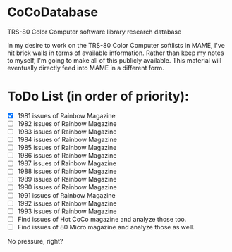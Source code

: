 # CoCoDatabase
TRS-80 Color Computer software library research database

In my desire to work on the TRS-80 Color Computer softlists in MAME, I've hit brick walls in terms of available information. Rather than keep my notes to myself, I'm going to make all of this publicly available. This material will eventually directly feed into MAME in a different form.

# ToDo List (in order of priority):
* [x] 1981 issues of Rainbow Magazine
* [ ] 1982 issues of Rainbow Magazine
* [ ] 1983 issues of Rainbow Magazine
* [ ] 1984 issues of Rainbow Magazine
* [ ] 1985 issues of Rainbow Magazine
* [ ] 1986 issues of Rainbow Magazine
* [ ] 1987 issues of Rainbow Magazine
* [ ] 1988 issues of Rainbow Magazine
* [ ] 1989 issues of Rainbow Magazine
* [ ] 1990 issues of Rainbow Magazine
* [ ] 1991 issues of Rainbow Magazine
* [ ] 1992 issues of Rainbow Magazine
* [ ] 1993 issues of Rainbow Magazine
* [ ] Find issues of Hot CoCo magazine and analyze those too.
* [ ] Find issues of 80 Micro magazine and analyze those as well.

No pressure, right?
